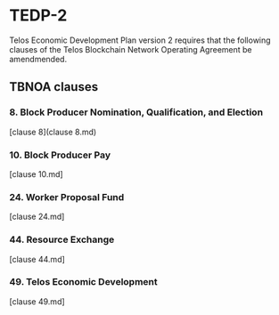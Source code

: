 # TEDP-2
Telos Economic Development Plan version 2 requires that the following clauses of the Telos Blockchain Network Operating Agreement be amendmended.

## TBNOA clauses

### 8. Block Producer Nomination, Qualification, and Election

[clause 8](clause 8.md)

### 10. Block Producer Pay

[clause 10.md]

### 24. Worker Proposal Fund

[clause 24.md]

### 44. Resource Exchange

[clause 44.md]

### 49. Telos Economic Development

[clause 49.md]
